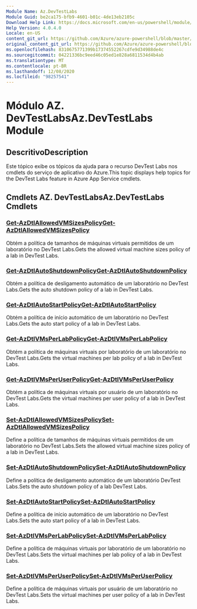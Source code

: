 ```yaml
---
Module Name: Az.DevTestLabs
Module Guid: be2ca175-bfb9-4601-b01c-4de13eb2105c
Download Help Link: https://docs.microsoft.com/en-us/powershell/module/az.devtestlabs
Help Version: 4.0.4.0
Locale: en-US
content_git_url: https://github.com/Azure/azure-powershell/blob/master/src/DevTestLabs/DevTestLabs/help/Az.DevTestLabs.md
original_content_git_url: https://github.com/Azure/azure-powershell/blob/master/src/DevTestLabs/DevTestLabs/help/Az.DevTestLabs.md
ms.openlocfilehash: 8310675771399b17374552267cdfe9d34988de4c
ms.sourcegitcommit: 04221336bc9eed46c05ed1e828a6811534d4b4ab
ms.translationtype: MT
ms.contentlocale: pt-BR
ms.lasthandoff: 12/08/2020
ms.locfileid: "98257541"
---
```

# <span data-ttu-id="47396-101">Módulo AZ. DevTestLabs</span><span class="sxs-lookup"><span data-stu-id="47396-101">Az.DevTestLabs Module</span></span>
## <span data-ttu-id="47396-102">Descritivo</span><span class="sxs-lookup"><span data-stu-id="47396-102">Description</span></span>
<span data-ttu-id="47396-103">Este tópico exibe os tópicos da ajuda para o recurso DevTest Labs nos cmdlets do serviço de aplicativo do Azure.</span><span class="sxs-lookup"><span data-stu-id="47396-103">This topic displays help topics for the DevTest Labs feature in Azure App Service cmdlets.</span></span>

## <span data-ttu-id="47396-104">Cmdlets AZ. DevTestLabs</span><span class="sxs-lookup"><span data-stu-id="47396-104">Az.DevTestLabs Cmdlets</span></span>
### [<span data-ttu-id="47396-105">Get-AzDtlAllowedVMSizesPolicy</span><span class="sxs-lookup"><span data-stu-id="47396-105">Get-AzDtlAllowedVMSizesPolicy</span></span>](Get-AzDtlAllowedVMSizesPolicy.md)
<span data-ttu-id="47396-106">Obtém a política de tamanhos de máquinas virtuais permitidos de um laboratório no DevTest Labs.</span><span class="sxs-lookup"><span data-stu-id="47396-106">Gets the allowed virtual machine sizes policy of a lab in DevTest Labs.</span></span>

### [<span data-ttu-id="47396-107">Get-AzDtlAutoShutdownPolicy</span><span class="sxs-lookup"><span data-stu-id="47396-107">Get-AzDtlAutoShutdownPolicy</span></span>](Get-AzDtlAutoShutdownPolicy.md)
<span data-ttu-id="47396-108">Obtém a política de desligamento automático de um laboratório no DevTest Labs.</span><span class="sxs-lookup"><span data-stu-id="47396-108">Gets the auto shutdown policy of a lab in DevTest Labs.</span></span>

### [<span data-ttu-id="47396-109">Get-AzDtlAutoStartPolicy</span><span class="sxs-lookup"><span data-stu-id="47396-109">Get-AzDtlAutoStartPolicy</span></span>](Get-AzDtlAutoStartPolicy.md)
<span data-ttu-id="47396-110">Obtém a política de início automático de um laboratório no DevTest Labs.</span><span class="sxs-lookup"><span data-stu-id="47396-110">Gets the auto start policy of a lab in DevTest Labs.</span></span>

### [<span data-ttu-id="47396-111">Get-AzDtlVMsPerLabPolicy</span><span class="sxs-lookup"><span data-stu-id="47396-111">Get-AzDtlVMsPerLabPolicy</span></span>](Get-AzDtlVMsPerLabPolicy.md)
<span data-ttu-id="47396-112">Obtém a política de máquinas virtuais por laboratório de um laboratório no DevTest Labs.</span><span class="sxs-lookup"><span data-stu-id="47396-112">Gets the virtual machines per lab policy of a lab in DevTest Labs.</span></span>

### [<span data-ttu-id="47396-113">Get-AzDtlVMsPerUserPolicy</span><span class="sxs-lookup"><span data-stu-id="47396-113">Get-AzDtlVMsPerUserPolicy</span></span>](Get-AzDtlVMsPerUserPolicy.md)
<span data-ttu-id="47396-114">Obtém a política de máquinas virtuais por usuário de um laboratório no DevTest Labs.</span><span class="sxs-lookup"><span data-stu-id="47396-114">Gets the virtual machines per user policy of a lab in DevTest Labs.</span></span>

### [<span data-ttu-id="47396-115">Set-AzDtlAllowedVMSizesPolicy</span><span class="sxs-lookup"><span data-stu-id="47396-115">Set-AzDtlAllowedVMSizesPolicy</span></span>](Set-AzDtlAllowedVMSizesPolicy.md)
<span data-ttu-id="47396-116">Define a política de tamanhos de máquinas virtuais permitidos de um laboratório no DevTest Labs.</span><span class="sxs-lookup"><span data-stu-id="47396-116">Sets the allowed virtual machine sizes policy of a lab in DevTest Labs.</span></span>

### [<span data-ttu-id="47396-117">Set-AzDtlAutoShutdownPolicy</span><span class="sxs-lookup"><span data-stu-id="47396-117">Set-AzDtlAutoShutdownPolicy</span></span>](Set-AzDtlAutoShutdownPolicy.md)
<span data-ttu-id="47396-118">Define a política de desligamento automático de um laboratório DevTest Labs.</span><span class="sxs-lookup"><span data-stu-id="47396-118">Sets the auto shutdown policy of a lab DevTest Labs.</span></span>

### [<span data-ttu-id="47396-119">Set-AzDtlAutoStartPolicy</span><span class="sxs-lookup"><span data-stu-id="47396-119">Set-AzDtlAutoStartPolicy</span></span>](Set-AzDtlAutoStartPolicy.md)
<span data-ttu-id="47396-120">Define a política de início automático de um laboratório no DevTest Labs.</span><span class="sxs-lookup"><span data-stu-id="47396-120">Sets the auto start policy of a lab in DevTest Labs.</span></span>

### [<span data-ttu-id="47396-121">Set-AzDtlVMsPerLabPolicy</span><span class="sxs-lookup"><span data-stu-id="47396-121">Set-AzDtlVMsPerLabPolicy</span></span>](Set-AzDtlVMsPerLabPolicy.md)
<span data-ttu-id="47396-122">Define a política de máquinas virtuais por laboratório de um laboratório no DevTest Labs.</span><span class="sxs-lookup"><span data-stu-id="47396-122">Sets the virtual machines per lab policy of a lab in DevTest Labs.</span></span>

### [<span data-ttu-id="47396-123">Set-AzDtlVMsPerUserPolicy</span><span class="sxs-lookup"><span data-stu-id="47396-123">Set-AzDtlVMsPerUserPolicy</span></span>](Set-AzDtlVMsPerUserPolicy.md)
<span data-ttu-id="47396-124">Define a política de máquinas virtuais por usuário de um laboratório no DevTest Labs.</span><span class="sxs-lookup"><span data-stu-id="47396-124">Sets the virtual machines per user policy of a lab in DevTest Labs.</span></span>

